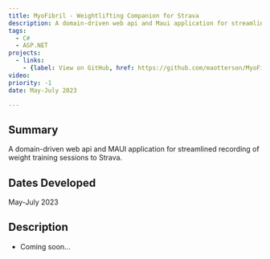 ```yaml
---
title: MyoFibril - Weightlifting Companion for Strava
description: A domain-driven web api and Maui application for streamlined recording of weight training sessions to Strava.
tags:
  - C#
  - ASP.NET
projects:
  - links:
    - {label: View on GitHub, href: https://github.com/maotterson/MyoFibril, icon: icon-github}
video: 
priority: -1
date: May-July 2023

---
```

## Summary
A domain-driven web api and MAUI application for streamlined recording of weight training sessions to Strava.

## Dates Developed
May-July 2023

## Description
- Coming soon...
